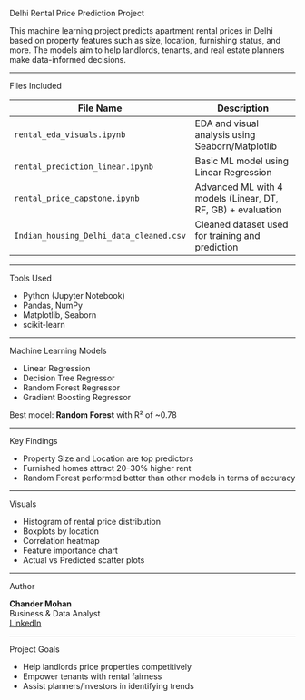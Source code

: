 Delhi Rental Price Prediction Project

This machine learning project predicts apartment rental prices in Delhi based on property features such as size, location, furnishing status, and more. The models aim to help landlords, tenants, and real estate planners make data-informed decisions.

---

Files Included

| File Name                         | Description |
|----------------------------------|-------------|
| `rental_eda_visuals.ipynb`       | EDA and visual analysis using Seaborn/Matplotlib |
| `rental_prediction_linear.ipynb` | Basic ML model using Linear Regression |
| `rental_price_capstone.ipynb`    | Advanced ML with 4 models (Linear, DT, RF, GB) + evaluation |
| `Indian_housing_Delhi_data_cleaned.csv` | Cleaned dataset used for training and prediction |

---

Tools Used

- Python (Jupyter Notebook)
- Pandas, NumPy
- Matplotlib, Seaborn
- scikit-learn

---

Machine Learning Models

- Linear Regression
- Decision Tree Regressor
- Random Forest Regressor
- Gradient Boosting Regressor

Best model: **Random Forest** with R² of ~0.78

---
Key Findings

- Property Size and Location are top predictors
- Furnished homes attract 20–30% higher rent
- Random Forest performed better than other models in terms of accuracy

---

Visuals

- Histogram of rental price distribution
- Boxplots by location
- Correlation heatmap
- Feature importance chart
- Actual vs Predicted scatter plots

---

Author

**Chander Mohan**  
Business & Data Analyst  
[LinkedIn](https://www.linkedin.com/in/chander-mohan-0330921aa/)

---

Project Goals

- Help landlords price properties competitively
- Empower tenants with rental fairness
- Assist planners/investors in identifying trends

